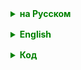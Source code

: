 <details style="margin-top: 16px">
  <summary style="cursor: pointer; color: green;"><b>на Русском</b></summary>

## Полиморфизм

Полиморфизм - одно из четырёх основных понятий объектно-ориентированного программирования (ООП) наряду с инкапсуляцией, наследованием и абстракцией. Это понятие происходит от греческих слов: "поли" (много) и "морф" (форма), и, действительно, **полиморфизм позволяет объектам принимать множество форм**.

А дальше, как говорится, "возможны варианты".
Существует множество определений для явления полиморфизма. Включая очень мудреные и не понятных, даже после 5го прочтения этого определения.

**Полиморфизм** — это концепция объектно-ориентированного программирования (ООП), которая позволяет рассматривать объекты разных классов как объекты общего класса. В Java полиморфизм означает, что метод может иметь несколько реализаций в зависимости от типа объекта, с которым выполняется операция.

**Полиморфизмом** называется возможность работать с несколькими типами так, как будто это один и тот же тип и в то же время поведение каждого типа будет уникальным в зависимости от его реализации.

**Полиморфизм** — одна из четырех фундаментальных концепций объектно-ориентированного программирования, которая позволяет выполнять определенную задачу(действие) несколькими способами.

Полиморфизм позволяет рассматривать объекты как объекты их базового класса, что позволяет писать общий код, делая его более гибким и пригодным для повторного использования. Это позволяет создавать более многоразовый и удобный в сопровождении код, а также повышает читаемость кода.



- **Статический полиморфизм (компиляционный)**: реализуется с помощью перегрузки методов. Компилятор определяет, какой метод нужно вызывать на основе объявления метода (имя метода и список параметров).

- **Динамический полиморфизм (времени выполнения)**: реализуется с помощью переопределения методов. Время выполнения (JVM) определяет, какой метод вызывать на основе фактического объекта, на котором вызывается метод.

"Динамический полиморфизм" (полиморфизм времени выполнения, который реализуется через переопределение методов) часто называется "истинным полиморфизмом". Это потому, что во время выполнения решение о том, какой метод вызвать, принимается на основе реального типа объекта, что и является ключевой особенностью полиморфизма в объектно-ориентированном программировании.

---

Да, полиморфизм - это точно про гибкость. Основной механизм в Java, делающий наш код гибким.

Т.к. класс содержит все методы класса, от которого он был унаследован, то объект этого класса можно сохранить в переменную любого из его типов родителей.

Если в результате присваивания мы двигаемся по цепочке наследования вверх (к типу Object), то это — расширение типа (оно же — восходящее преобразование или upcasting), а если вниз, к типу объекта, то это — сужение типа (оно же — нисходящее преобразование или down-casting).

---

## Класс Object

Класс `Object` в Java занимает особое место в иерархии классов языка программирования Java. Он является корнем иерархии классов в Java, что означает, что любой другой класс неявно наследуется от класса `Object`, если только не указано иное. Это обеспечивает базовую функциональность для всех объектов в Java и является основой для реализации полиморфизма.

### Наследование и Класс Object

Когда класс не расширяет явно другой класс, он неявно наследуется от класса `Object`. Это означает, что любой объект в Java наследует базовые методы класса `Object`, которые могут быть переопределены для изменения их поведения в подклассах. Наследование от `Object` обеспечивает общий тип для всех объектов и позволяет использовать любой объект в Java там, где ожидается `Object`.

### Полиморфизм и Класс Object

Полиморфизм в Java позволяет одной и той же переменной ссылочного типа указывать на объекты различных типов. Благодаря тому, что все классы наследуются от `Object`, переменную типа `Object` можно использовать для ссылки на любой объект независимо от его конкретного класса. Это позволяет, например, хранить в коллекциях объекты различных типов, поскольку все они являются наследниками класса `Object`.

### Основные Методы Класса Object

Класс `Object` предоставляет несколько методов, которые имеют большое значение для работы с объектами в Java:

- **`equals(Object obj)`**: Определяет, равен ли текущий объект другому объекту. Метод можно переопределить в подклассах для реализации сравнения объектов по значению.
- **`hashCode()`**: Возвращает хеш-код объекта, который используется в коллекциях, таких как `HashMap`. Переопределение этого метода важно при изменении поведения метода `equals`, чтобы поддерживать контракт между `equals` и `hashCode`.
- **`toString()`**: Возвращает строковое представление объекта. Часто переопределяется в подклассах для предоставления более информативного описания объекта.
- **`clone()`**: Создаёт и возвращает копию объекта. Чтобы использовать этот метод, класс должен реализовать интерфейс `Cloneable`.
- **`getClass()`**: Возвращает объект `Class`, который представляет класс выполнения объекта. Этот метод может быть использован для получения метаинформации о классе.
- **`finalize()`**: Вызывается сборщиком мусора перед удалением объекта. Этот метод может быть переопределён для реализации очистки ресурсов перед уничтожением объекта, но его использование не рекомендуется из-за непредсказуемости работы сборщика мусора.

Все методы в [документации](https://docs.oracle.com/javase/8/docs/api/java/lang/Object.html).


Наследование от класса `Object` в Java гарантирует, что методы, определённые в классе `Object`, доступны во всех классах, даже если эти классы являются пользовательскими или частью Java API. Это означает, что каждый объект в Java наследует базовый набор методов, который может быть использован для выполнения фундаментальных операций, таких как сравнение объектов, получение хеш-кода объекта, получение строкового представления объекта и других.

### Наследование и Универсальность Методов

Благодаря наследованию от класса `Object`, мы имеем уверенность в том, что любой объект в Java будет обладать определённым базовым поведением. Это делает объекты в Java взаимозаменяемыми в контекстах, где ожидается тип `Object`, и обеспечивает базовую функциональность для любого типа объектов.

### Полиморфизм и Переопределение Методов

Полиморфизм в Java позволяет классам переопределить (override) методы, унаследованные от класса `Object`, для предоставления специфичного для класса поведения. Например, переопределяя метод `equals()`, можно определить, когда два объекта считаются равными на основе их содержимого, а не идентичности ссылок. Аналогично, переопределение `toString()` позволяет возвращать строковое представление объекта, которое может быть более информативным и понятным для человека.

Переопределение методов класса `Object` обеспечивает два важных аспекта полиморфизма:
- **Время компиляции**: Компилятор Java позволяет переопределить методы, гарантируя, что подклассы могут предоставлять собственную реализацию для унаследованных методов.
- **Время выполнения**: Виртуальная машина Java (JVM) во время выполнения определяет, какая версия метода должна быть вызвана на основе фактического типа объекта, что позволяет одной и той же ссылке вызывать различные реализации методов в зависимости от типа объекта, на который она указывает.

### Заключение

Таким образом, наличие методов класса `Object` во всех классах Java и возможность их переопределения являются фундаментальными аспектами объектно-ориентированного программирования в Java. Это обеспечивает универсальность и гибкость при работе с объектами различных типов, позволяя разработчикам модифицировать или расширять базовое поведение объектов для соответствия специфическим требованиям их программ.



</details>


<details style="margin-top: 16px">
  <summary style="cursor: pointer; color: green;"><b>English</b></summary>

## Polymorphism

Polymorphism is one of the four main concepts of object-oriented programming (OOP) alongside encapsulation, inheritance, and abstraction. The term stems from Greek words: "poly" (many) and "morph" (form). Indeed, **polymorphism allows objects to take on many forms**.

From here, as they say, "there are variations".
There are many definitions for the phenomenon of polymorphism. Including some that are very intricate and still not understood even after reading them five times.

**Polymorphism** is a concept of object-oriented programming (OOP) that allows treating objects of different classes as objects of a common class. In Java, polymorphism means that a method can have multiple implementations depending on the type of the object with which the operation is performed.

**Polymorphism** is the ability to work with several types as if they were the same type, while at the same time, the behavior of each type will be unique depending on its implementation.

**Polymorphism** is one of the four fundamental concepts of object-oriented programming that allows accomplishing a particular task (action) in several ways.

Polymorphism enables treating objects as objects of their base class, allowing for the writing of general code, making it more flexible and reusable. It allows for the creation of more reusable and maintainable code and also enhances the readability of the code.

- **Static Polymorphism (compile-time)**: implemented through method overloading. The compiler determines which method to call based on the method declaration (method name and parameter list).

- **Dynamic Polymorphism (run-time)**: implemented through method overriding. The runtime (JVM) determines which method to call based on the actual object on which the method is called.

"Dynamic polymorphism" (runtime polymorphism achieved through method overriding) is often termed "true polymorphism". This is because the decision on which method to call during runtime is based on the actual object type, which is the key feature of polymorphism in object-oriented programming.

---

Yes, polymorphism is indeed about flexibility. It's the primary mechanism in Java that renders our code flexible.

Since a class contains all methods of the class it inherits from, an object of this class can be stored in a variable of any of its parent types.

If, as a result of assignment, we move up the inheritance chain (towards the `Object` type), it's termed type widening (also known as upcasting). Conversely, if we move down, towards the object type, it's termed type narrowing (or downcasting).

---

</details>

<details style="margin-top: 16px">
  <summary style="cursor: pointer; color: green;"><b>Код</b></summary>

```
public class Main24 {
   public static void main(String[] args) {
       Cat cat = new Cat();
       Dog dog = new Dog();
       Hamster hamster = new Hamster();
   }
}
```

```
public class Main24 {
   public static void main(String[] args) {
       Animal cat = new Cat();
       Animal dog = new Dog();
       Animal hamster = new Hamster();
   }
}
```

---
### Class Object

The `Object` class in Java holds a special place in the hierarchy of the Java programming language. It is the root of the class hierarchy in Java, meaning that any other class implicitly inherits from the `Object` class unless otherwise specified. This provides basic functionality for all objects in Java and is the foundation for implementing polymorphism.

### Inheritance and the Object Class

When a class does not explicitly extend another class, it implicitly inherits from the `Object` class. This means that any object in Java inherits the basic methods of the `Object` class, which can be overridden to change their behavior in subclasses. Inheritance from `Object` provides a common type for all objects and allows any object in Java to be used where `Object` is expected.

### Polymorphism and the Object Class

Polymorphism in Java allows the same reference variable to refer to objects of different types. Thanks to all classes being inherited from `Object`, a variable of type `Object` can be used to refer to any object regardless of its specific class. This allows, for example, storing objects of different types in collections, since they are all descendants of the `Object` class.

### Main Methods of the Object Class

The `Object` class provides several methods that are significant for working with objects in Java:

- **`equals(Object obj)`**: Determines whether the current object is equal to another object. The method can be overridden in subclasses to implement object comparison by value.
- **`hashCode()`**: Returns the hash code of the object, which is used in collections, such as `HashMap`. Overriding this method is important when changing the behavior of `equals` to maintain the contract between `equals` and `hashCode`.
- **`toString()`**: Returns a string representation of the object. It is often overridden in subclasses to provide a more informative description of the object.
- **`clone()`**: Creates and returns a copy of the object. To use this method, the class must implement the `Cloneable` interface.
- **`getClass()`**: Returns the `Class` object that represents the runtime class of the object. This method can be used to obtain meta-information about the class.
- **`finalize()`**: Called by the garbage collector before the object is destroyed. This method can be overridden to implement resource cleanup before the object's destruction, but its use is not recommended due to the unpredictability of garbage collection operations.

All methods are documented in [the documentation](https://docs.oracle.com/javase/8/docs/api/java/lang/Object.html).

Inheritance from the `Object` class in Java guarantees that the methods defined in the `Object` class are available in all classes, even if these classes are user-defined or part of the Java API. This means that every object in Java inherits a basic set of methods that can be used for fundamental operations, such as comparing objects, obtaining an object's hash code, obtaining a string representation of an object, and others.

### Inheritance and Universality of Methods

Thanks to inheritance from the `Object` class, we can be assured that any object in Java will possess a certain basic behavior. This makes objects in Java interchangeable in contexts where the `Object` type is expected and provides basic functionality for any type of objects.

### Polymorphism and Method Overriding

Polymorphism in Java allows classes to override (override) methods inherited from the `Object` class to provide class-specific behavior. For example, by overriding the `equals()` method, one can define when two objects are considered equal based on their content, rather than identity of references. Similarly, overriding `toString()` allows returning a string representation of the object, which may be more informative and understandable for humans.

Overriding methods of the `Object` class provides two important aspects of polymorphism:
- **Compile-time**: The Java compiler allows overriding methods, ensuring that subclasses can provide their own implementation for inherited methods.
- **Runtime**: The Java Virtual Machine (JVM) determines at runtime which version of the method should be called based on the actual type of the object, allowing the same reference to call different implementations of methods depending on the type of object it points to.

### Conclusion

Thus, the presence of the `Object` class methods in all Java classes and the ability to override them are fundamental aspects of object-oriented programming in Java. This ensures universality and flexibility when working with objects of various types, allowing developers to modify or extend the basic behavior of objects to meet the specific requirements of their programs.

</details>

